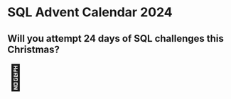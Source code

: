 # SQL Advent Calendar 2024
## Will you attempt 24 days of SQL challenges this Christmas?

<span style="font-size: 4em;">🎄</span>
